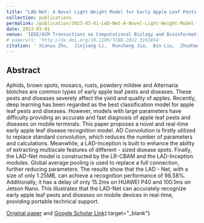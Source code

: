```yaml
---
title: "LAD-Net: A Novel Light Weight Model for Early Apple Leaf Pests and Diseases Classification"
collection: publications
permalink: /publication/2023-03-01-LAD-Net-A-Novel-Light-Weight-Model-for-Early-Apple-Leaf-Pests-and-Diseases-Classification
date: 2023-03-01
venue: 'IEEE/ACM Transactions on Computational Biology and Bioinformatics'
# paperurl: 'http://dx.doi.org/10.1109/TCBB.2022.3191854'
citation: ' Xianyu Zhu,  Jinjiang Li,  Runchang Jia,  Bin Liu,  Zhuohan Yao,  Aihong Yuan,  Yingqiu Huo,  Haixi Zhang, &quot;LAD-Net: A Novel Light Weight Model for Early Apple Leaf Pests and Diseases Classification.&quot; IEEE/ACM Transactions on Computational Biology and Bioinformatics, 2023.'
---
```


## Abstract

Aphids, brown spots, mosaics, rusts, powdery mildew and Alternaria blotches are common types of early apple leaf pests and diseases. These pests and diseases severely affect the yield and quality of apples.
Recently, deep learning has been regarded as the best classification model for apple leaf pests and diseases. However, models with large parameters have difficulty providing an accurate and fast diagnosis of apple leaf pests and diseases on mobile terminals.
This paper proposes a novel and real-time early apple leaf disease recognition model. AD Convolution is firstly utilized to replace standard convolution, which reduces the number of parameters and calculations. Meanwhile, a LAD-Inception is built to enhance the ability of extracting multiscale features of different - sized disease spots. Finally, the LAD-Net model is constructed by the LR-CBAM and the LAD-Inception modules. Global average pooling is used to replace a full connection, further reducing parameters.
The results show that the LAD - Net, with a size of only 1.25MB, can achieve a recognition performance of 98.58%. Additionally, it has a delay of only 15.2ms on HUAWEI P40 and 100.1ms on Jetson Nano. This illustrates that the LAD-Net can accurately recognize early apple leaf pests and diseases on mobile devices in real-time, providing portable technical support.


[Original paper](http://zhuxy-USTC.github.io/files/LAD-Net.pdf) and [Google Scholar Link](https://scholar.google.com/citations?view_op=view_citation&hl=en&user=k2ajuuEAAAAJ&citation_for_view=k2ajuuEAAAAJ:9yKSN-GCB0IC){:target="_blank"}
